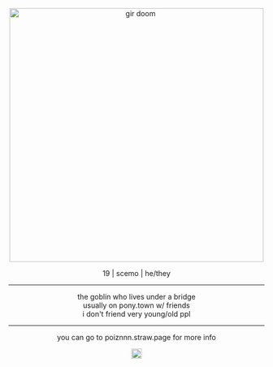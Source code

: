 <p align="center">
<img width="500" src="https://github.com/user-attachments/assets/7583580f-2bcb-446e-841a-ceb7ef5d9bb0" alt="gir doom">
</p>

<p align="center">
19 | scemo | he/they <br/>

  ***
</p>
<p align="center">
the goblin who lives under a bridge<br/>
usually on pony.town w/ friends<br/>
i don't friend very young/old ppl <br/>

***
</p>
<p align="center">
you can go to poiznnn.straw.page for more info <br/>

</p>
<p align="center">
<img width="20" src="https://github.com/user-attachments/assets/aa30593e-d919-4c3c-a558-b1fc25c49ca7" alt="green swirl">
 
</p>
